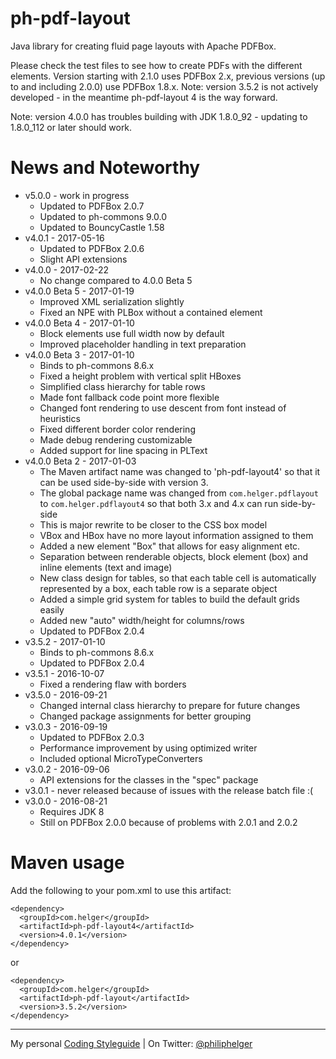 # ph-pdf-layout

Java library for creating fluid page layouts with Apache PDFBox.

Please check the test files to see how to create PDFs with the different elements.
Version starting with 2.1.0 uses PDFBox 2.x, previous versions (up to and including 2.0.0) use PDFBox 1.8.x. Note: version 3.5.2 is not actively developed - in the meantime ph-pdf-layout 4 is the way forward.

Note: version 4.0.0 has troubles building with JDK 1.8.0_92 - updating to 1.8.0_112 or later should work.

# News and Noteworthy
  * v5.0.0 - work in progress
    * Updated to PDFBox 2.0.7
    * Updated to ph-commons 9.0.0
    * Updated to BouncyCastle 1.58
  * v4.0.1 - 2017-05-16
    * Updated to PDFBox 2.0.6
    * Slight API extensions
  * v4.0.0 - 2017-02-22
    * No change compared to 4.0.0 Beta 5
  * v4.0.0 Beta 5 - 2017-01-19
    * Improved XML serialization slightly
    * Fixed an NPE with PLBox without a contained element
  * v4.0.0 Beta 4 - 2017-01-10
    * Block elements use full width now by default
    * Improved placeholder handling in text preparation
  * v4.0.0 Beta 3 - 2017-01-10
    * Binds to ph-commons 8.6.x
    * Fixed a height problem with vertical split HBoxes
    * Simplified class hierarchy for table rows
    * Made font fallback code point more flexible
    * Changed font rendering to use descent from font instead of heuristics
    * Fixed different border color rendering
    * Made debug rendering customizable
    * Added support for line spacing in PLText
  * v4.0.0 Beta 2 - 2017-01-03
    * The Maven artifact name was changed to 'ph-pdf-layout4' so that it can be used side-by-side with version 3.
    * The global package name was changed from `com.helger.pdflayout` to `com.helger.pdflayout4` so that both 3.x and 4.x can run side-by-side
    * This is major rewrite to be closer to the CSS box model
    * VBox and HBox have no more layout information assigned to them
    * Added a new element "Box" that allows for easy alignment etc.
    * Separation between renderable objects, block element (box) and inline elements (text and image)
    * New class design for tables, so that each table cell is automatically represented by a box, each table row is a separate object
    * Added a simple grid system for tables to build the default grids easily
    * Added new "auto" width/height for columns/rows
    * Updated to PDFBox 2.0.4
  * v3.5.2 - 2017-01-10
    * Binds to ph-commons 8.6.x
    * Updated to PDFBox 2.0.4
  * v3.5.1 - 2016-10-07
    * Fixed a rendering flaw with borders
  * v3.5.0 - 2016-09-21
    * Changed internal class hierarchy to prepare for future changes
    * Changed package assignments for better grouping
  * v3.0.3 - 2016-09-19
    * Updated to PDFBox 2.0.3
    * Performance improvement by using optimized writer
    * Included optional MicroTypeConverters
  * v3.0.2 - 2016-09-06
    * API extensions for the classes in the "spec" package
  * v3.0.1 - never released because of issues with the release batch file :(   
  * v3.0.0 - 2016-08-21
    * Requires JDK 8
    * Still on PDFBox 2.0.0 because of problems with 2.0.1 and 2.0.2

# Maven usage
Add the following to your pom.xml to use this artifact:
```
<dependency>
  <groupId>com.helger</groupId>
  <artifactId>ph-pdf-layout4</artifactId>
  <version>4.0.1</version>
</dependency>
```
or
```
<dependency>
  <groupId>com.helger</groupId>
  <artifactId>ph-pdf-layout</artifactId>
  <version>3.5.2</version>
</dependency>
```

---

My personal [Coding Styleguide](https://github.com/phax/meta/blob/master/CodeingStyleguide.md) |
On Twitter: <a href="https://twitter.com/philiphelger">@philiphelger</a>

